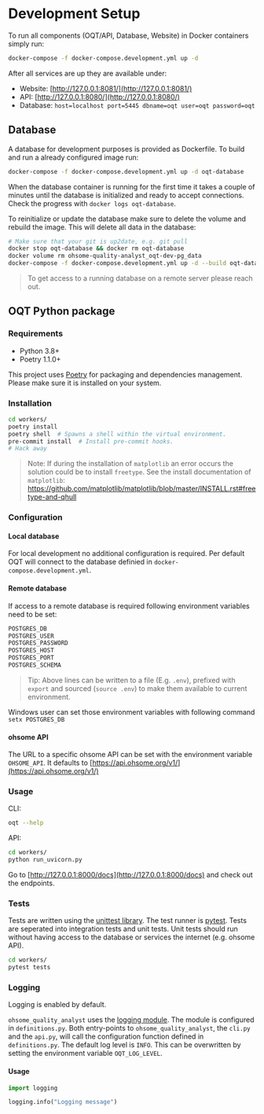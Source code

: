 # Development Setup

To run all components (OQT/API, Database, Website) in Docker containers simply run:

```bash
docker-compose -f docker-compose.development.yml up -d
```

After all services are up they are available under:

- Website: [http://127.0.0.1:8081/](http://127.0.0.1:8081/)
- API: [http://127.0.0.1:8080/](http://127.0.0.1:8080/)
- Database: `host=localhost port=5445 dbname=oqt user=oqt password=oqt`


## Database

A database for development purposes is provided as Dockerfile. To build and run a already configured image run:

```bash
docker-compose -f docker-compose.development.yml up -d oqt-database
```

When the database container is running for the first time it takes a couple of minutes until the database is initialized and ready to accept connections.
Check the progress with `docker logs oqt-database`.

To reinitialize or update the database make sure to delete the volume and rebuild the image. This will delete all data in the database:

```bash
# Make sure that your git is up2date, e.g. git pull
docker stop oqt-database && docker rm oqt-database
docker volume rm ohsome-quality-analyst_oqt-dev-pg_data
docker-compose -f docker-compose.development.yml up -d --build oqt-database
```

> To get access to a running database on a remote server please reach out.


## OQT Python package

### Requirements

- Python 3.8+
- Poetry 1.1.0+

This project uses [Poetry](https://python-poetry.org/docs/) for packaging and dependencies management. Please make sure it is installed on your system.


### Installation

```bash
cd workers/
poetry install
poetry shell  # Spawns a shell within the virtual environment.
pre-commit install  # Install pre-commit hooks.
# Hack away
```

> Note: If during the installation of `matplotlib` an error occurs the solution could be to install `freetype`. See the install documentation of `matplotlib`: https://github.com/matplotlib/matplotlib/blob/master/INSTALL.rst#freetype-and-qhull


### Configuration

#### Local database

For local development no additional configuration is required. Per default OQT will connect to the database definied in `docker-compose.development.yml`.

#### Remote database

If access to a remote database is required following environment variables need to be set:

```bash
POSTGRES_DB
POSTGRES_USER
POSTGRES_PASSWORD
POSTGRES_HOST
POSTGRES_PORT
POSTGRES_SCHEMA
```

> Tip: Above lines can be written to a file (E.g. `.env`), prefixed with `export` and sourced (`source .env`) to make them available to current environment.

Windows user can set those environment variables with following command `setx POSTGRES_DB`


#### ohsome API

The URL to a specific ohsome API can be set with the environment variable `OHSOME_API`. It defaults to [https://api.ohsome.org/v1/](https://api.ohsome.org/v1/)


### Usage

CLI:
```bash
oqt --help
```

API:
```bash
cd workers/
python run_uvicorn.py
```

Go to [http://127.0.0.1:8000/docs](http://127.0.0.1:8000/docs) and check out the endpoints.


### Tests

Tests are written using the [unittest library](https://docs.python.org/3/library/unittest.html).
The test runner is [pytest](https://docs.pytest.org/en/stable/).
Tests are seperated into integration tests and unit tests.
Unit tests should run without having access to the database or services the internet (e.g. ohsome API).

```bash
cd workers/
pytest tests
```


### Logging

Logging is enabled by default.

`ohsome_quality_analyst` uses the [logging module](https://docs.python.org/3/library/logging.html).
The module is configured in `definitions.py`.  Both entry-points to `ohsome_quality_analyst`, the `cli.py` and the `api.py`, will call the configuration function defined in `definitions.py`.
The default log level is `INFO`. This can be overwritten by setting the environment variable `OQT_LOG_LEVEL`.

#### Usage

```python
import logging

logging.info("Logging message")
```
